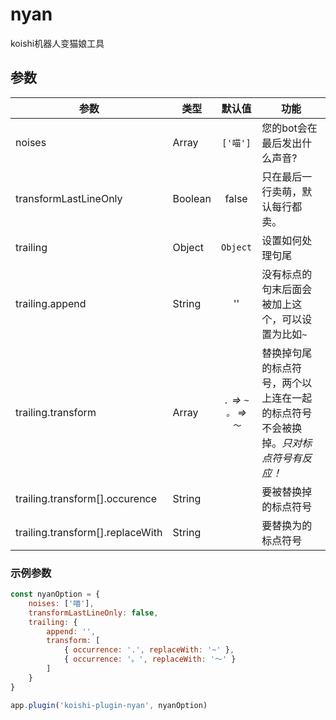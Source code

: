 # nyan
koishi机器人变猫娘工具
## 参数
|参数|类型|默认值|功能|
|--|--|:--:|--|
|noises|Array|`['喵']`|您的bot会在最后发出什么声音?|
|transformLastLineOnly|Boolean|false|只在最后一行卖萌，默认每行都卖。|
|trailing|Object|`Object`|设置如何处理句尾|
|trailing.append|String|''|没有标点的句末后面会被加上这个，可以设置为比如`~`|
|trailing.transform|Array|*`.` => `~`<br>`。` => `～`*|替换掉句尾的标点符号，两个以上连在一起的标点符号不会被换掉。*只对标点符号有反应！*|
|trailing.transform\[].occurence|String||要被替换掉的标点符号|
|trailing.transform\[].replaceWith|String||要替换为的标点符号|
### 示例参数
```javascript
const nyanOption = {
    noises: ['喵'],
    transformLastLineOnly: false,
    trailing: {
        append: '',
        transform: [
            { occurrence: '.', replaceWith: '~' },
            { occurrence: '。', replaceWith: '～' }
        ]
    }
}

app.plugin('koishi-plugin-nyan', nyanOption)
```